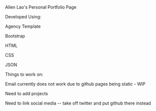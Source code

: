 Allen Lao's Personal Portfolio Page

Developed Using:

Agency Template

Bootstrap

HTML 

CSS

JSON


Things to work on:

Email currently does not work due to github pages being static - WIP

Need to add projects

Need to link social media -- take off twitter and put github there instead

